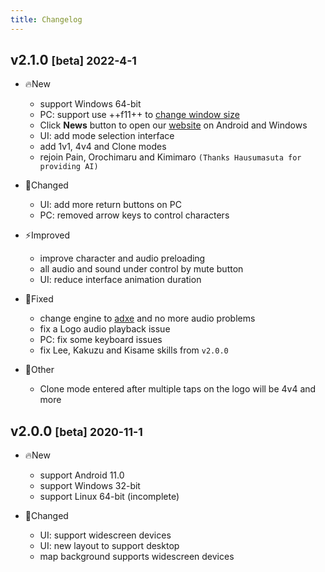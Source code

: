 ```yaml
---
title: Changelog
---
```


## v2.1.0 <small>[beta] 2022-4-1</small>

- 🔥New
    - support Windows 64-bit
    - PC: support use ++f11++ to [change window size](../game-guides/platform/pc/index.md)
    - Click **News** button to open our [website](https://game.naruto.re) on Android and Windows
    - UI: add mode selection interface
    - add 1v1, 4v4 and Clone modes
    - rejoin Pain, Orochimaru and Kimimaro `(Thanks Hausumasuta for providing AI)`

- 🚀Changed
    - UI: add more return buttons on PC
    - PC: removed arrow keys to control characters

- ⚡️Improved
    - improve character and audio preloading
    - all audio and sound under control by mute button
    - UI: reduce interface animation duration

- 🐞Fixed
    - change engine to [adxe](https://github.com/adxeproject/adxe) and no more audio problems
    - fix a Logo audio playback issue
    - PC: fix some keyboard issues
    - fix Lee, Kakuzu and Kisame skills from `v2.0.0`

- 🎉Other
    - Clone mode entered after multiple taps on the logo will be 4v4 and more


## v2.0.0 <small>[beta] 2020-11-1</small>

- 🔥New
    - support Android 11.0
    - support Windows 32-bit
    - support Linux 64-bit (incomplete)

- 🚀Changed
    - UI: support widescreen devices
    - UI: new layout to support desktop
    - map background supports widescreen devices
